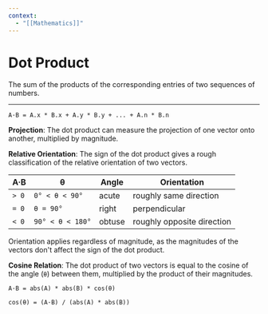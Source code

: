 ```yaml
---
context:
  - "[[Mathematics]]"
---
```


# Dot Product

The sum of the products of the corresponding entries of two sequences of numbers.

---

```
A·B = A.x * B.x + A.y * B.y + ... + A.n * B.n
```

**Projection**: The dot product can measure the projection of one vector onto another, multiplied by magnitude.

**Relative Orientation**: The sign of the dot product gives a rough classification of the relative orientation of two vectors.

| A·B   | θ                | Angle  | Orientation                |
| ----- | ---------------- | ------ | -------------------------- |
| `> 0` | `0° < θ < 90°`   | acute  | roughly same direction     |
| `= 0` | `θ = 90°`        | right  | perpendicular              |
| `< 0` | `90° < θ < 180°` | obtuse | roughly opposite direction |

Orientation applies regardless of magnitude, as the magnitudes of the vectors don't affect the sign of the dot product.

**Cosine Relation**: The dot product of two vectors is equal to the cosine of the angle (`θ`) between them, multiplied by the product of their magnitudes.

```
A·B = abs(A) * abs(B) * cos(θ)

cos(θ) = (A·B) / (abs(A) * abs(B))
```
